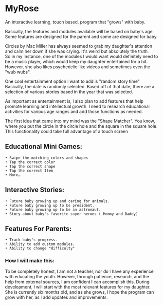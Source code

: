 # MyRose
An interactive learning, touch based, program that "grows" with baby. 

Basically, the features and modules available will be based on baby's age. Some features are designed for the parent and some are designed for baby.

Circles by Mac Miller has always seemed to grab my daughter's attention and calm her down if she was crying. It's weird but absolutely the truth.  
So in my instance, one of the modules I would want would definitely need to be a music player, which would keep my daughter entertained for a bit.  However, she also likes psychedelic like videos and sometimes even the "wub wubs". 

One cool entertainment option I want to add is "random story time" 
Basically, the date is randomly selected. Based off of that date, there are a selection of various stories based in the year that was selected. 

As important as entertainment is, I also plan to add features that help promote learning and intellectual growth. I need to research educational activities for various age ranges and add those functions as needed.  

The first idea that came into my mind was the "Shape Matcher". You know, where you put the circle in the circle hole and the square in the square hole.  This functionality could take full advantage of a touch screen



## Educational Mini Games:
	• Swipe the matching colors and shapes
	• Tap the correct color
	• Tap the correct shape
	• Tap the correct Item
	• More…


## Interactive Stories:
	• Future baby growing up and caring for animals.
	• Future baby growing up to be president.
	• Future baby growing up to be an astronaut.
	• Story about baby's favorite super heroes ( Mommy and Daddy)

## Features For Parents:
	• Track baby's progress.
	• Ability to add custom modules.
	• Ability to change "difficulty" 




### How I will make this:

To be completely honest, I am not a teacher, nor do I have any experience with educating the youth. However, through patience, research, and the help from external sources, I am confident I can accomplish this. 
During development, I will start with the most relevant features for my daughter. She is currently six months old, and as she grows, I hope the program can grow with her, as I add updates and improvements.
